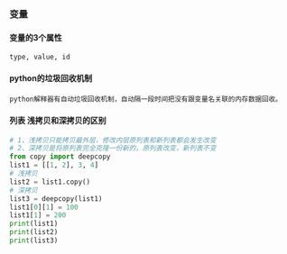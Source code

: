 ### 变量

#### 变量的3个属性
    type, value, id

#### python的垃圾回收机制
    python解释器有自动垃圾回收机制，自动隔一段时间把没有跟变量名关联的内存数据回收。

#### 列表 浅拷贝和深拷贝的区别
```python
# 1、浅拷贝只能拷贝最外层，修改内层原列表和新列表都会发生改变
# 2、深拷贝是将原列表完全克隆一份新的，原列表改变，新列表不变
from copy import deepcopy
list1 = [[1, 2], 3, 4]
# 浅拷贝
list2 = list1.copy()
# 深拷贝
list3 = deepcopy(list1)
list1[0][1] = 100
list1[1] = 200
print(list1)
print(list2)
print(list3)
```
